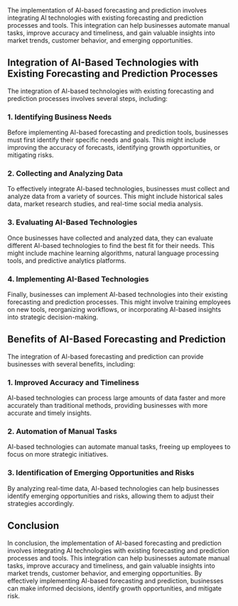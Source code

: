 
The implementation of AI-based forecasting and prediction involves integrating AI technologies with existing forecasting and prediction processes and tools. This integration can help businesses automate manual tasks, improve accuracy and timeliness, and gain valuable insights into market trends, customer behavior, and emerging opportunities.

Integration of AI-Based Technologies with Existing Forecasting and Prediction Processes
---------------------------------------------------------------------------------------

The integration of AI-based technologies with existing forecasting and prediction processes involves several steps, including:

### 1. Identifying Business Needs

Before implementing AI-based forecasting and prediction tools, businesses must first identify their specific needs and goals. This might include improving the accuracy of forecasts, identifying growth opportunities, or mitigating risks.

### 2. Collecting and Analyzing Data

To effectively integrate AI-based technologies, businesses must collect and analyze data from a variety of sources. This might include historical sales data, market research studies, and real-time social media analysis.

### 3. Evaluating AI-Based Technologies

Once businesses have collected and analyzed data, they can evaluate different AI-based technologies to find the best fit for their needs. This might include machine learning algorithms, natural language processing tools, and predictive analytics platforms.

### 4. Implementing AI-Based Technologies

Finally, businesses can implement AI-based technologies into their existing forecasting and prediction processes. This might involve training employees on new tools, reorganizing workflows, or incorporating AI-based insights into strategic decision-making.

Benefits of AI-Based Forecasting and Prediction
-----------------------------------------------

The integration of AI-based forecasting and prediction can provide businesses with several benefits, including:

### 1. Improved Accuracy and Timeliness

AI-based technologies can process large amounts of data faster and more accurately than traditional methods, providing businesses with more accurate and timely insights.

### 2. Automation of Manual Tasks

AI-based technologies can automate manual tasks, freeing up employees to focus on more strategic initiatives.

### 3. Identification of Emerging Opportunities and Risks

By analyzing real-time data, AI-based technologies can help businesses identify emerging opportunities and risks, allowing them to adjust their strategies accordingly.

Conclusion
----------

In conclusion, the implementation of AI-based forecasting and prediction involves integrating AI technologies with existing forecasting and prediction processes and tools. This integration can help businesses automate manual tasks, improve accuracy and timeliness, and gain valuable insights into market trends, customer behavior, and emerging opportunities. By effectively implementing AI-based forecasting and prediction, businesses can make informed decisions, identify growth opportunities, and mitigate risk.
